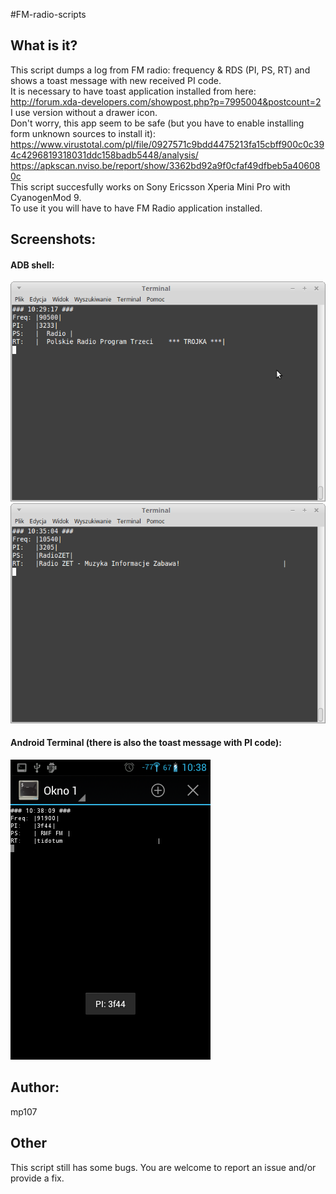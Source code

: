 #FM-radio-scripts

## What is it?

This script dumps a log from FM radio: frequency & RDS (PI, PS, RT) and shows a toast message with new received PI code.  
It is necessary to have toast application installed from here:  
http://forum.xda-developers.com/showpost.php?p=7995004&postcount=2  
I use version without a drawer icon.  
Don't worry, this app seem to be safe (but you have to enable installing form unknown sources to install it):  
https://www.virustotal.com/pl/file/0927571c9bdd4475213fa15cbff900c0c394c4296819318031ddc158badb5448/analysis/  
https://apkscan.nviso.be/report/show/3362bd92a9f0cfaf49dfbeb5a406080c  
This script succesfully works on Sony Ericsson Xperia Mini Pro with CyanogenMod 9.  
To use it you will have to have FM Radio application installed.  

## Screenshots:

#### ADB shell:

![screenshots](https://raw.githubusercontent.com/mp107/FM-radio-scripts/master/FM_logger_1.png)
![screenshots](https://raw.githubusercontent.com/mp107/FM-radio-scripts/master/FM_logger_2.png)

#### Android Terminal (there is also the toast message with PI code):

![screenshots](https://raw.githubusercontent.com/mp107/FM-radio-scripts/master/FM_logger_3.png)

## Author:

mp107

## Other

This script still has some bugs. You are welcome to report an issue and/or provide a fix.
